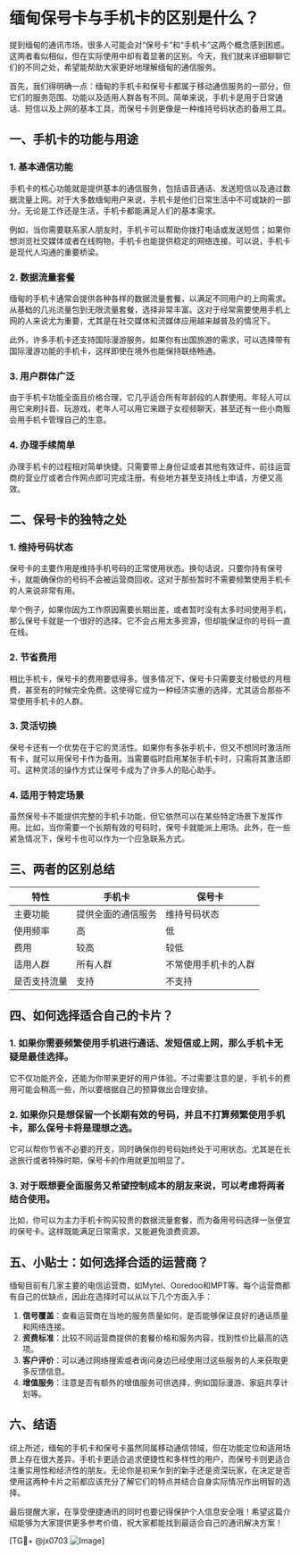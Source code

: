 # 缅甸保号卡与手机卡的区别是什么？

提到缅甸的通讯市场，很多人可能会对“保号卡”和“手机卡”这两个概念感到困惑。这两者看似相似，但在实际使用中却有着显著的区别。今天，我们就来详细聊聊它们的不同之处，希望能帮助大家更好地理解缅甸的通信服务。

首先，我们得明确一点：缅甸的手机卡和保号卡都属于移动通信服务的一部分，但它们的服务范围、功能以及适用人群各有不同。简单来说，手机卡是用于日常通话、短信以及上网的基本工具，而保号卡则更像是一种维持号码状态的备用工具。

## 一、手机卡的功能与用途

### 1. 基本通信功能
手机卡的核心功能就是提供基本的通信服务，包括语音通话、发送短信以及通过数据流量上网。对于大多数缅甸用户来说，手机卡是他们日常生活中不可或缺的一部分。无论是工作还是生活，手机卡都能满足人们的基本需求。

例如，当你需要联系家人朋友时，手机卡可以帮助你拨打电话或发送短信；如果你想浏览社交媒体或者在线购物，手机卡也能提供稳定的网络连接。可以说，手机卡是现代人沟通的重要桥梁。

### 2. 数据流量套餐
缅甸的手机卡通常会提供各种各样的数据流量套餐，以满足不同用户的上网需求。从基础的几兆流量包到无限流量套餐，选择非常丰富。这对于经常需要使用手机上网的人来说尤为重要，尤其是在社交媒体和流媒体应用越来越普及的情况下。

此外，许多手机卡还支持国际漫游服务。如果你有出国旅游的需求，可以选择带有国际漫游功能的手机卡，这样即使在境外也能保持联络畅通。

### 3. 用户群体广泛
由于手机卡功能全面且价格合理，它几乎适合所有年龄段的人群使用。年轻人可以用它来刷抖音、玩游戏，老年人可以用它来跟子女视频聊天，甚至还有一些小商贩会用手机卡管理自己的生意。

### 4. 办理手续简单
办理手机卡的过程相对简单快捷。只需要带上身份证或者其他有效证件，前往运营商的营业厅或者合作网点即可完成注册。有些地方甚至支持线上申请，方便又高效。

## 二、保号卡的独特之处

### 1. 维持号码状态
保号卡的主要作用是维持手机号码的正常使用状态。换句话说，只要你持有保号卡，就能确保你的号码不会被运营商回收。这对于那些暂时不需要频繁使用手机卡的人来说非常有用。

举个例子，如果你因为工作原因需要长期出差，或者暂时没有太多时间使用手机，那么保号卡就是一个很好的选择。它不会占用太多资源，但却能保证你的号码一直在线。

### 2. 节省费用
相比手机卡，保号卡的费用要低得多。很多情况下，保号卡只需要支付极低的月租费，甚至有的时候完全免费。这使得它成为一种经济实惠的选择，尤其适合那些不常使用手机卡的人群。

### 3. 灵活切换
保号卡还有一个优势在于它的灵活性。如果你有多张手机卡，但又不想同时激活所有卡，就可以用保号卡作为备用。当需要临时启用某张手机卡时，只需将其激活即可。这种灵活的操作方式让保号卡成为了许多人的贴心助手。

### 4. 适用于特定场景
虽然保号卡不能提供完整的手机卡功能，但它依然可以在某些特定场景下发挥作用。比如，当你需要一个长期有效的号码时，保号卡就能派上用场。此外，在一些紧急情况下，保号卡也可以作为一个应急联系方式。

## 三、两者的区别总结

| 特性           | 手机卡                          | 保号卡                          |
|----------------|---------------------------------|---------------------------------|
| 主要功能       | 提供全面的通信服务              | 维持号码状态                   |
| 使用频率       | 高                              | 低                              |
| 费用           | 较高                            | 较低                            |
| 适用人群       | 所有人群                        | 不常使用手机卡的人群            |
| 是否支持流量   | 支持                            | 不支持                         |

## 四、如何选择适合自己的卡片？

### 1. 如果你需要频繁使用手机进行通话、发短信或上网，那么手机卡无疑是最佳选择。
它不仅功能齐全，还能为你带来更好的用户体验。不过需要注意的是，手机卡的费用可能会稍高一些，所以要根据自己的预算做出合理安排。

### 2. 如果你只是想保留一个长期有效的号码，并且不打算频繁使用手机卡，那么保号卡将是理想之选。
它可以帮你节省不必要的开支，同时确保你的号码始终处于可用状态。尤其是在长途旅行或者特殊时期，保号卡的作用就更加明显了。

### 3. 对于既想要全面服务又希望控制成本的朋友来说，可以考虑将两者结合使用。
比如，你可以为主力手机卡购买较贵的数据流量套餐，而为备用号码选择一张便宜的保号卡。这样既能满足日常需求，又能避免浪费资源。

## 五、小贴士：如何选择合适的运营商？

缅甸目前有几家主要的电信运营商，如Mytel、Ooredoo和MPT等。每个运营商都有自己的优缺点，因此在选择时可以从以下几个方面入手：

1. **信号覆盖**：查看运营商在当地的服务质量如何，是否能够保证良好的通话质量和网络连接。
2. **资费标准**：比较不同运营商提供的套餐价格和服务内容，找到性价比最高的选项。
3. **客户评价**：可以通过网络搜索或者询问身边已经使用过这些服务的人来获取更多反馈信息。
4. **增值服务**：注意是否有额外的增值服务可供选择，例如国际漫游、家庭共享计划等。

## 六、结语

综上所述，缅甸的手机卡和保号卡虽然同属移动通信领域，但在功能定位和适用场景上存在很大差异。手机卡更适合追求便捷性和多样性的用户，而保号卡则更适合注重实用性和经济性的朋友。无论你是初来乍到的新手还是资深玩家，在决定是否使用这两种卡片之前都应该充分了解它们的特点并结合自身实际情况作出明智的选择。

最后提醒大家，在享受便捷通讯的同时也要记得保护个人信息安全哦！希望这篇介绍能够为大家提供更多参考价值，祝大家都能找到最适合自己的通讯解决方案！

[TG💪+ @jx0703 ![Image](https://github.com/user-attachments/assets/dbca1d08-cadb-493c-b0ec-ad6f7a83f270)]